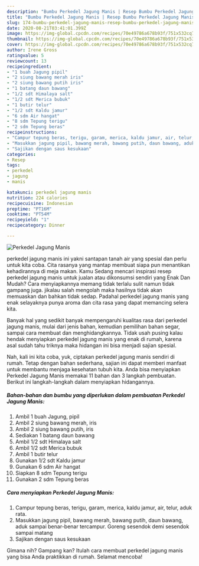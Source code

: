 ```yaml
---
description: "Bumbu Perkedel Jagung Manis | Resep Bumbu Perkedel Jagung Manis Yang Paling Enak"
title: "Bumbu Perkedel Jagung Manis | Resep Bumbu Perkedel Jagung Manis Yang Paling Enak"
slug: 174-bumbu-perkedel-jagung-manis-resep-bumbu-perkedel-jagung-manis-yang-paling-enak
date: 2020-08-21T03:41:01.399Z
image: https://img-global.cpcdn.com/recipes/70e49786a678b93f/751x532cq70/perkedel-jagung-manis-foto-resep-utama.jpg
thumbnail: https://img-global.cpcdn.com/recipes/70e49786a678b93f/751x532cq70/perkedel-jagung-manis-foto-resep-utama.jpg
cover: https://img-global.cpcdn.com/recipes/70e49786a678b93f/751x532cq70/perkedel-jagung-manis-foto-resep-utama.jpg
author: Irene Gross
ratingvalue: 5
reviewcount: 13
recipeingredient:
- "1 buah Jagung pipil"
- "2 siung bawang merah iris"
- "2 siung bawang putih iris"
- "1 batang daun bawang"
- "1/2 sdt Himalaya salt"
- "1/2 sdt Merica bubuk"
- "1 butir telur"
- "1/2 sdt Kaldu jamur"
- "6 sdm Air hangat"
- "8 sdm Tepung terigu"
- "2 sdm Tepung beras"
recipeinstructions:
- "Campur tepung beras, terigu, garam, merica, kaldu jamur, air, telur, aduk rata."
- "Masukkan jagung pipil, bawang merah, bawang putih, daun bawang, aduk sampai benar-benar tercampur. Goreng sesendok demi sesendok sampai matang"
- "Sajikan dengan saus kesukaan"
categories:
- Resep
tags:
- perkedel
- jagung
- manis

katakunci: perkedel jagung manis 
nutrition: 224 calories
recipecuisine: Indonesian
preptime: "PT16M"
cooktime: "PT54M"
recipeyield: "1"
recipecategory: Dinner

---
```



![Perkedel Jagung Manis](https://img-global.cpcdn.com/recipes/70e49786a678b93f/751x532cq70/perkedel-jagung-manis-foto-resep-utama.jpg)


perkedel jagung manis ini yakni santapan tanah air yang spesial dan perlu untuk kita coba. Cita rasanya yang mantap membuat siapa pun menantikan kehadirannya di meja makan.
Kamu Sedang mencari inspirasi resep perkedel jagung manis untuk jualan atau dikonsumsi sendiri yang Enak Dan Mudah? Cara menyiapkannya memang tidak terlalu sulit namun tidak gampang juga. jikalau salah mengolah maka hasilnya tidak akan memuaskan dan bahkan tidak sedap. Padahal perkedel jagung manis yang enak selayaknya punya aroma dan cita rasa yang dapat memancing selera kita.

Banyak hal yang sedikit banyak mempengaruhi kualitas rasa dari perkedel jagung manis, mulai dari jenis bahan, kemudian pemilihan bahan segar, sampai cara membuat dan menghidangkannya. Tidak usah pusing kalau hendak menyiapkan perkedel jagung manis yang enak di rumah, karena asal sudah tahu triknya maka hidangan ini bisa menjadi sajian spesial.




Nah, kali ini kita coba, yuk, ciptakan perkedel jagung manis sendiri di rumah. Tetap dengan bahan sederhana, sajian ini dapat memberi manfaat untuk membantu menjaga kesehatan tubuh kita. Anda bisa menyiapkan Perkedel Jagung Manis memakai 11 bahan dan 3 langkah pembuatan. Berikut ini langkah-langkah dalam menyiapkan hidangannya.

<!--inarticleads1-->

##### Bahan-bahan dan bumbu yang diperlukan dalam pembuatan Perkedel Jagung Manis:

1. Ambil 1 buah Jagung, pipil
1. Ambil 2 siung bawang merah, iris
1. Ambil 2 siung bawang putih, iris
1. Sediakan 1 batang daun bawang
1. Ambil 1/2 sdt Himalaya salt
1. Ambil 1/2 sdt Merica bubuk
1. Ambil 1 butir telur
1. Gunakan 1/2 sdt Kaldu jamur
1. Gunakan 6 sdm Air hangat
1. Siapkan 8 sdm Tepung terigu
1. Gunakan 2 sdm Tepung beras




<!--inarticleads2-->

##### Cara menyiapkan Perkedel Jagung Manis:

1. Campur tepung beras, terigu, garam, merica, kaldu jamur, air, telur, aduk rata.
1. Masukkan jagung pipil, bawang merah, bawang putih, daun bawang, aduk sampai benar-benar tercampur. Goreng sesendok demi sesendok sampai matang
1. Sajikan dengan saus kesukaan




Gimana nih? Gampang kan? Itulah cara membuat perkedel jagung manis yang bisa Anda praktikkan di rumah. Selamat mencoba!

